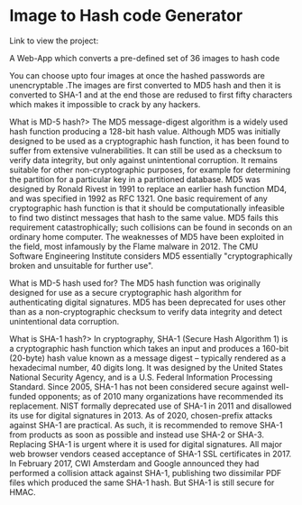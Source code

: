 # Image to Hash code Generator 

Link to view the project: 

 A Web-App which converts a pre-defined set of 36 images to hash code 
          <p>You can choose upto four images at once  the hashed passwords are unencryptable .The images are first converted to MD5 hash and then it is converted to SHA-1  and at the end those are  redused to first fifty characters which makes it impossible to crack by any hackers.

What is MD-5 hash?>
          The MD5 message-digest algorithm is a widely used hash function producing a 128-bit hash value. Although MD5 was initially designed to be used as a cryptographic hash function, it has been found to suffer from extensive vulnerabilities. It can still be used as a checksum to verify data integrity, but only against unintentional corruption. It remains suitable for other non-cryptographic purposes, for example for determining the partition for a particular key in a partitioned database.
               MD5 was designed by Ronald Rivest in 1991 to replace an earlier hash function MD4, and was specified in 1992 as RFC 1321.
               One basic requirement of any cryptographic hash function is that it should be computationally infeasible to find two distinct messages that hash to the same value. MD5 fails this requirement catastrophically; such collisions can be found in seconds on an ordinary home computer.
               The weaknesses of MD5 have been exploited in the field, most infamously by the Flame malware in 2012. The CMU Software Engineering Institute considers MD5 essentially "cryptographically broken and unsuitable for further use".

What is MD-5 hash used for?
          The MD5 hash function was originally designed for use as a secure cryptographic hash algorithm for authenticating digital signatures. MD5 has been deprecated for uses other than as a non-cryptographic checksum to verify data integrity and detect unintentional data corruption.

What is SHA-1 hash?>
          In cryptography, SHA-1 (Secure Hash Algorithm 1) is a cryptographic hash function which takes an input and produces a 160-bit (20-byte) hash value known as a message digest – typically rendered as a hexadecimal number, 40 digits long. It was designed by the United States National Security Agency, and is a U.S. Federal Information Processing Standard.
               Since 2005, SHA-1 has not been considered secure against well-funded opponents; as of 2010 many organizations have recommended its replacement. NIST formally deprecated use of SHA-1 in 2011 and disallowed its use for digital signatures in 2013. As of 2020, chosen-prefix attacks against SHA-1 are practical. As such, it is recommended to remove SHA-1 from products as soon as possible and instead use SHA-2 or SHA-3. Replacing SHA-1 is urgent where it is used for digital signatures.
              All major web browser vendors ceased acceptance of SHA-1 SSL certificates in 2017. In February 2017, CWI Amsterdam and Google announced they had performed a collision attack against SHA-1, publishing two dissimilar PDF files which produced the same SHA-1 hash. But SHA-1 is still secure for HMAC.
